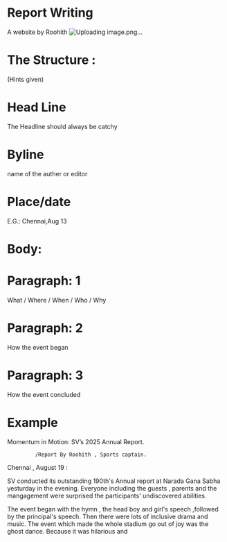 #  **Report Writing**

A website by Roohith
![Uploading image.png…]()


# The Structure : 

 (Hints given)

# Head Line 

The Headline should always be catchy


# Byline      

name of the auther or editor

# Place/date      

E.G.: Chennai,Aug 13

# Body:

# Paragraph: 1      

What / Where / When / Who / Why

# Paragraph: 2        
How the event began

# Paragraph: 3      

How the event concluded

# Example

Momentum in Motion: SV’s 2025 Annual Report.

             /Report By Roohith , Sports captain.

Chennai , August 19 :

  SV conducted its outstanding 190th's Annual report at Narada Gana Sabha yesturday in the evening.
  Everyone including the guests , parents  and the mangagement were surprised the participants' undiscovered abilities.

  The event began with the hymn , the head boy and girl's speech ,followed by the principal's speech.
  Then there were lots of inclusive drama and music.
  The event which made the whole stadium go out of joy was the ghost dance.
  Because it was hilarious and 
  

